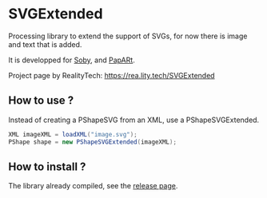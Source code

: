# SVGExtended

Processing library to extend the support of SVGs, for now there is image and text that is added. 

It is developped for [Soby](https://github.com/poqudrof/Soby), and [PapARt](https://github.com/poqudrof/PapARt). 

Project page by RealityTech: https://rea.lity.tech/SVGExtended

## How to use ? 

Instead of creating a PShapeSVG from an XML, use a PShapeSVGExtended. 

``` java
XML imageXML = loadXML("image.svg");
PShape shape = new PShapeSVGExtended(imageXML);
```

## How to install ? 

The library already compiled, see the [release page](https://github.com/poqudrof/SVGExtended/releases).
